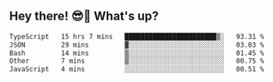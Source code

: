 ## Hey there! 😎👋 What's up?

<!--START_SECTION:waka-->

```txt
TypeScript   15 hrs 7 mins   ███████████████████████▒░   93.31 %
JSON         29 mins         ▓░░░░░░░░░░░░░░░░░░░░░░░░   03.03 %
Bash         14 mins         ▒░░░░░░░░░░░░░░░░░░░░░░░░   01.45 %
Other        7 mins          ▒░░░░░░░░░░░░░░░░░░░░░░░░   00.75 %
JavaScript   4 mins          ░░░░░░░░░░░░░░░░░░░░░░░░░   00.51 %
```

<!--END_SECTION:waka-->
